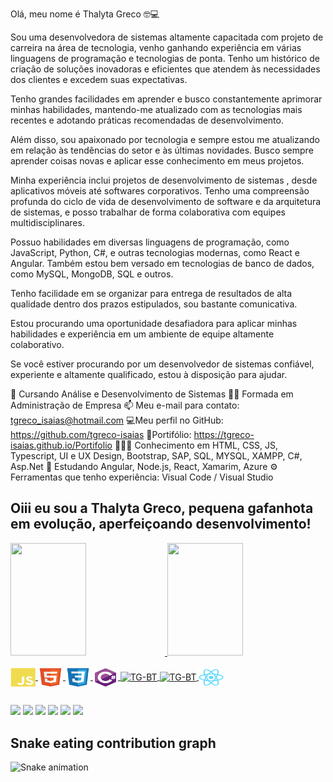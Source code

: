 Olá, meu nome é Thalyta Greco 🤓💻

Sou uma desenvolvedora de sistemas altamente capacitada com projeto de carreira na área de tecnologia, venho ganhando experiência em várias linguagens de programação e tecnologias de ponta. Tenho um histórico de criação de soluções inovadoras e eficientes que atendem às necessidades dos clientes e excedem suas expectativas.

Tenho grandes facilidades em aprender e busco constantemente aprimorar minhas habilidades, mantendo-me atualizado com as tecnologias mais recentes e adotando práticas recomendadas de desenvolvimento.

Além disso, sou apaixonado por tecnologia e sempre estou me atualizando em relação às tendências do setor e às últimas novidades. Busco sempre aprender coisas novas e aplicar esse conhecimento em meus projetos.

Minha experiência inclui projetos de desenvolvimento de sistemas , desde aplicativos móveis até softwares corporativos. Tenho uma compreensão profunda do ciclo de vida de desenvolvimento de software e da arquitetura de sistemas, e posso trabalhar de forma colaborativa com equipes multidisciplinares.

Possuo habilidades em diversas linguagens de programação, como JavaScript, Python, C#, e outras tecnologias modernas, como React e Angular. Também estou bem versado em tecnologias de banco de dados, como MySQL, MongoDB, SQL e outros.

Tenho facilidade em se organizar para entrega de resultados de alta qualidade dentro dos prazos estipulados, sou bastante comunicativa. 

Estou procurando uma oportunidade desafiadora para aplicar minhas habilidades e experiência em um ambiente de equipe altamente colaborativo.

Se você estiver procurando por um desenvolvedor de sistemas confiável, experiente e altamente qualificado, estou à disposição para ajudar.


🔭 Cursando Análise e Desenvolvimento de Sistemas
👩‍🎓 Formada em Administração de Empresa
📫 Meu e-mail para contato: tgreco_isaias@hotmail.com
💻Meu perfil no GitHub: https://github.com/tgreco-isaias
📃Portifólio: https://tgreco-isaias.github.io/Portifolio
👨🏿‍💻 Conhecimento em HTML, CSS, JS, Typescript,  UI e UX Design, Bootstrap, SAP, SQL, MYSQL, XAMPP, C#, Asp.Net
📌 Estudando Angular, Node.js, React, Xamarim, Azure
⚙️ Ferramentas que tenho experiência: Visual Code / Visual Studio

## Oiii eu sou a Thalyta Greco, pequena gafanhota em evolução, aperfeiçoando desenvolvimento!
<div align="left">
  <a href="https://github.com/tgreco-isaias">
  <img height="180em" width="49%" src="https://github-readme-stats.vercel.app/api?username=tgreco-isaias&show_icons=true&theme=dracula&include_all_commits=true&count_private=true"/>
  <img height="180em" width="49%" src="https://github-readme-stats.vercel.app/api/top-langs/?username=tgreco-isaias&layout=compact&langs_count=7&theme=dracula"/>
</div>
 <div style="display: inline_block"><br>
  <img align="center" alt="TG-Js" height="30" width="40" src="https://raw.githubusercontent.com/devicons/devicon/master/icons/javascript/javascript-plain.svg">
  <img align="center" alt="TG-HTML" height="30" width="40" src="https://raw.githubusercontent.com/devicons/devicon/master/icons/html5/html5-original.svg">
  <img align="center" alt="TG-CSS" height="30" width="40" src="https://raw.githubusercontent.com/devicons/devicon/master/icons/css3/css3-original.svg">
  <img align="center" alt="TG-Csharp" height="30" width="40"src="https://raw.githubusercontent.com/devicons/devicon/master/icons/csharp/csharp-original.svg">
  <img align="center" alt="TG-BT" height="30" width="40" src="https://cdn.jsdelivr.net/gh/devicons/devicon/icons/bootstrap/bootstrap-original-wordmark.svg">
  <img align="center" alt="TG-BT" height="30" width="40" src="https://cdn.jsdelivr.net/gh/devicons/devicon/icons/angularjs/angularjs-original.svg">
  <img align="center" alt="TG-React" height="30" width="40" src="https://raw.githubusercontent.com/devicons/devicon/master/icons/react/react-original.svg">


 
</div>
  
  
   
  ##
   
  <div> 
  <a href="null" target="_blank"><img src="https://img.shields.io/badge/YouTube-FF0000?style=for-the-badge&logo=youtube&logoColor=white" target="_blank"></a>
  <a href="null" target="_blank"><img src="https://img.shields.io/badge/-Instagram-%23E4405F?style=for-the-badge&logo=instagram&logoColor=white" target="_blank"></a>
 	<a href="null" target="_blank"><img src="https://img.shields.io/badge/Twitch-9146FF?style=for-the-badge&logo=twitch&logoColor=white" target="_blank"></a>
 <a href="null" target="_blank"><img src="https://img.shields.io/badge/Discord-7289DA?style=for-the-badge&logo=discord&logoColor=white" target="_blank"></a> 
  <a href ="mailto:tgreco_isaias@hotmail.com"><img src="https://img.shields.io/badge/Microsoft_Outlook-0078D4?style=for-the-badge&logo=microsoft-outlook&logoColor=white"></a>    
  <a href="https://www.linkedin.com/in/thalyta-greco/" target="_blank"><img src="https://img.shields.io/badge/-LinkedIn-%230077B5?style=for-the-badge&logo=linkedin&logoColor=white" target="_blank"></a> 
 
 ## Snake eating contribution graph
 
 ![Snake animation](https://github.com/tgreco-isaias/tgreco-isaias/blob/output/github-contribution-grid-snake.svg)
 
</div>
